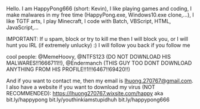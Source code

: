 Hello. I am HappyPong666 (short: Kevin), I like playing games and coding, I make malwares in my free time (HappyPong.exe,
Windows10.exe clone,...), I like TGTF arts, I play Minecraft, I code with Batch, VBScript, HTML, JavaScript,...

IMPORTANT:
If u spam, block or try to kill me then I will
block you, or I will hunt you IRL (if extremely
unlucky) :)
I will follow you back if you follow me

cool people:
@MemeHoovy, @NTFS123 (DO NOT DOWNLOAD HIS MALWARES!!1666711!!), @Endermanch (THIS GUY TOO DONT DOWNLOAD ANYTHING FROM
HIS PROFILE!!1!!!6467!!69420!!)

And if you want to contact me, then my email is
lhuong.270767@gmail.com. I also have a website
if you want to download my virus (NOT RECOMMENDED):
https://lhuong270767.wixsite.com/happy
aka
bit.ly/happypong
bit.ly/youthinkiamstupidhuh
bit.ly/happypong666
